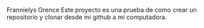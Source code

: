 Frannielys Orence
Este proyecto es una prueba de como crear un repositorio y clonar desde mi github a mi computadora.
